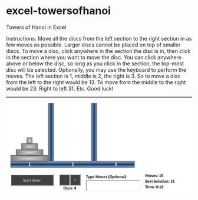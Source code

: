 # excel-towersofhanoi
Towers of Hanoi in Excel

Instructions: Move all the discs from the left section to the right section in as few moves as possible. Larger discs cannot be placed on top of smaller discs. To move a disc, click anywhere in the section the disc is in, then click in the section where you want to move the disc. You can click anywhere above or below the disc, so long as you click in the section, the top-most disc will be selected. Optionally, you may use the keyboard to perform the moves. The left section is 1, middle is 2, the right is 3. So to move a disc from the left to the right would be 13. To move from the middle to the right would be 23. Right to left 31. Etc. Good luck!

![Towers of Hanoi screenshot](https://github.com/DontFretBrett/excel-towersofhanoi/blob/master/hanoi.png)
